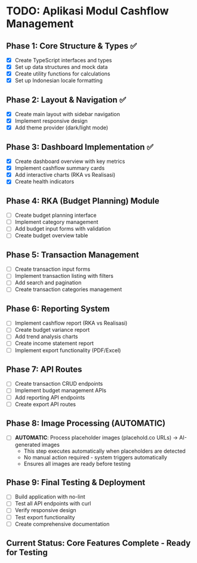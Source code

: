 # TODO: Aplikasi Modul Cashflow Management

## Phase 1: Core Structure & Types ✅
- [x] Create TypeScript interfaces and types
- [x] Set up data structures and mock data
- [x] Create utility functions for calculations
- [x] Set up Indonesian locale formatting

## Phase 2: Layout & Navigation ✅
- [x] Create main layout with sidebar navigation
- [x] Implement responsive design
- [x] Add theme provider (dark/light mode)

## Phase 3: Dashboard Implementation ✅
- [x] Create dashboard overview with key metrics
- [x] Implement cashflow summary cards
- [x] Add interactive charts (RKA vs Realisasi)
- [x] Create health indicators

## Phase 4: RKA (Budget Planning) Module
- [ ] Create budget planning interface
- [ ] Implement category management
- [ ] Add budget input forms with validation
- [ ] Create budget overview table

## Phase 5: Transaction Management
- [ ] Create transaction input forms
- [ ] Implement transaction listing with filters
- [ ] Add search and pagination
- [ ] Create transaction categories management

## Phase 6: Reporting System
- [ ] Implement cashflow report (RKA vs Realisasi)
- [ ] Create budget variance report
- [ ] Add trend analysis charts
- [ ] Create income statement report
- [ ] Implement export functionality (PDF/Excel)

## Phase 7: API Routes
- [ ] Create transaction CRUD endpoints
- [ ] Implement budget management APIs
- [ ] Add reporting API endpoints
- [ ] Create export API routes

## Phase 8: Image Processing (AUTOMATIC)
- [ ] **AUTOMATIC**: Process placeholder images (placehold.co URLs) → AI-generated images
  - This step executes automatically when placeholders are detected
  - No manual action required - system triggers automatically
  - Ensures all images are ready before testing

## Phase 9: Final Testing & Deployment
- [ ] Build application with no-lint
- [ ] Test all API endpoints with curl
- [ ] Verify responsive design
- [ ] Test export functionality
- [ ] Create comprehensive documentation

## Current Status: Core Features Complete - Ready for Testing